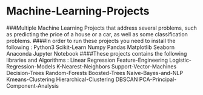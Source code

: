 # Machine-Learning-Projects
###Multiple Machine Learning Projects that address several problems, such as predicting the price of a house or a car, as well as some classification problems.
####In order to run these projects you need to install the following  :
Python3
Scikit-Learn
Numpy
Pandas
Matplotlib
Seaborn
Anaconda
Jupyter
Notebook
####These projects contains the following libraries and Algorithms : Linear Regression
Feature-Engineering
Logistic-Regression-Models
K-Nearest-Neighbors
Support-Vector-Machines
Decision-Trees
Random-Forests
Boosted-Trees
Naive-Bayes-and-NLP
Kmeans-Clustering
Hierarchical-Clustering
DBSCAN
PCA-Principal-Component-Analysis

